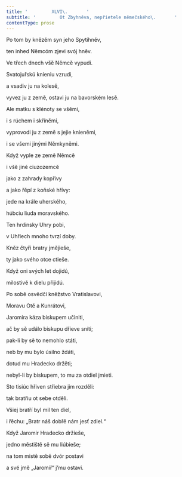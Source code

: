 ```yaml
---
title: '         XLVI\.       '
subtitle: '         Ot Zbyhněva, nepřietele němečského\.       '
contentType: prose
---
```


<section>

Po tom by knězěm syn jeho Spytihněv,

ten inhed Němcóm zjevi svój hněv.

Ve třech dnech všě Němcě vypudi.

Svatojuřskú knieniu vzrudi,

a vsadiv ju na kolesě,

vyvez ju z země, ostavi ju na bavorském lesě.

Ale matku s klénoty se všěmi,

i s rúchem i skříněmi,

vyprovodi ju z země s jejie knieněmi,

i se všemi jinými Němkyněmi.

Když vyple ze země Němcě

i všě jiné ciuzozemcě

jako z zahrady kopřivy

a jako řěpí z koňské hřívy:

jede na krále uherského,

húbciu liuda moravského.

Ten hrdinsky Uhry pobi,

v Uhřiech mnoho tvrzí doby.

Kněz čtyři bratry jmějieše,

ty jako svého otce ctieše.

Když oni svých let dojidú,

milostivě k dielu přijidú.

Po sobě osvědčí kněžstvo Vratislavovi,

Moravu Otě a Kunrátovi,

Jaromira káza biskupem učiniti,

ač by sě událo biskupu dřieve sníti;

pak-li by sě to nemohlo státi,

neb by mu bylo úsilno ždáti,

dotud mu Hradecko držěti;

nebyl-li by biskupem, to mu za otdiel jmieti.

Sto tisiúc hřiven střiebra jim rozděli:

tak bratřiu ot sebe otděli.

Všiej bratří byl mil ten diel,

i řěchu: „Bratr náš dobřě nám jesť zdiel.“

Když Jaromir Hradecko držieše,

jedno městiště sě mu liúbieše;

na tom mistě sobě dvór postavi

a své jmě „Jaromiř“ j’mu ostavi.

</section>
